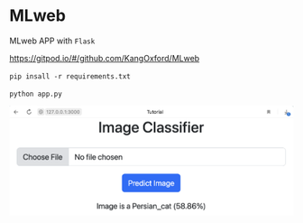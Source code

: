 # MLweb
MLweb APP with `Flask`

https://gitpod.io/#/github.com/KangOxford/MLweb

`pip insall -r requirements.txt`

`python app.py`

![static](./static/Snipaste_2022-05-26_03-07-21.png)
